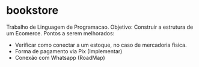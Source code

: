 # bookstore
 Trabalho de Linguagem de Programacao.
 Objetivo: Construir a estrutura de um Ecomerce.
 Pontos a serem melhorados:
 * Verificar como conectar a um estoque, no caso de mercadoria fisica.
 * Forma de pagamento via Pix (Implementar)
 * Conexão com Whatsapp (RoadMap)
